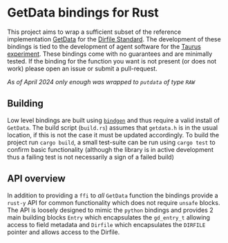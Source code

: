 # GetData bindings for Rust

This project aims to wrap a sufficient subset of the reference implementation [GetData](https://getdata.sourceforge.net/index.html) for the [Dirfile Standard](https://getdata.sourceforge.net/dirfile.html). The development of these bindings is tied to the development of agent software for the [Taurus experiment](https://sites.wustl.edu/cmblab/research/taurus/). These bindings come with no guarantees and are minimally tested. If the binding for the function you want is not present (or does not work) please open an issue or submit a pull-request.

_As of April 2024 only enough was wrapped to `putdata` of type `RAW`_

## Building

Low level bindings are built using [`bindgen`](https://rust-lang.github.io/rust-bindgen/) and thus require a valid install of `GetData`. The build script (`build.rs`) assumes that `getdata.h` is in the usual location, if this is not the case it must be updated accordingly. To build the project run `cargo build`, a small test-suite can be run using `cargo test` to confirm basic functionality (although the library is in active development thus a failing test is not necessarily a sign of a failed build)

## API overview

In addition to providing a `ffi` to _all_ `GetData` function the bindings provide a `rust-y` API for common functionality which does not require `unsafe` blocks. The API is loosely designed to mimic the `python` bindings and provides 2 main building blocks `Entry` which encapsulates the `gd_entry_t` allowing access to field metadata and `Dirfile` which encapsulates the `DIRFILE` pointer and allows access to the Dirfile.

